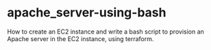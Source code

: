 # apache_server-using-bash
How to create an EC2 instance and write a bash script to provision an Apache server in the EC2 instance, using terraform.
